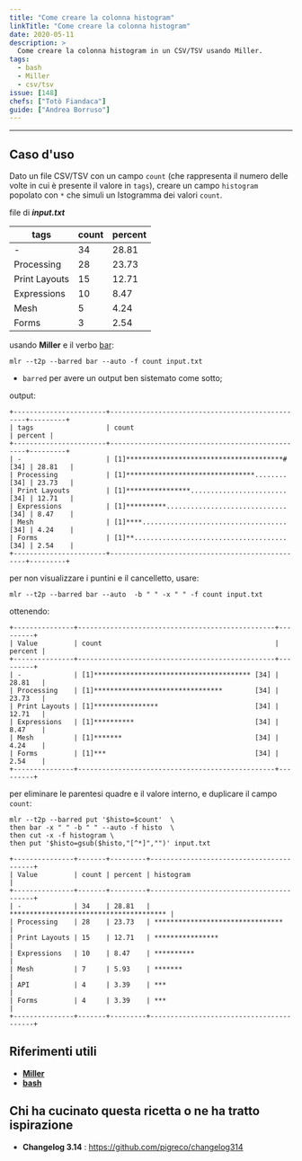 ```yaml
---
title: "Come creare la colonna histogram"
linkTitle: "Come creare la colonna histogram"
date: 2020-05-11
description: >
  Come creare la colonna histogram in un CSV/TSV usando Miller.
tags:
  - bash
  - Miller
  - csv/tsv
issue: [148]
chefs: ["Totò Fiandaca"]
guide: ["Andrea Borruso"]
---
```


---

## Caso d'uso

Dato un file CSV/TSV con un campo `count` (che rappresenta il numero delle volte in cui è presente il valore in `tags`), creare un campo `histogram` popolato con `*` che simuli un Istogramma dei valori `count`.

file di _**input.txt**_

| tags                  | count | percent |
| --------------------- | ----- | ------- |
| -                     | 34    | 28.81   |
| Processing            | 28    | 23.73   |
| Print Layouts         | 15    | 12.71   |
| Expressions           | 10    | 8.47    |
| Mesh                  | 5     | 4.24    |
| Forms                 | 3     | 2.54    |

usando **Miller** e il verbo [bar](http://johnkerl.org/miller/doc/reference-verbs.html#bar):

```
mlr --t2p --barred bar --auto -f count input.txt
```

- `barred` per avere un output ben sistemato come sotto;


output:

```
+-----------------------+-------------------------------------------------+---------+
| tags                  | count                                           | percent |
+-----------------------+-------------------------------------------------+---------+
| -                     | [1]***************************************#[34] | 28.81   |
| Processing            | [1]********************************........[34] | 23.73   |
| Print Layouts         | [1]****************........................[34] | 12.71   |
| Expressions           | [1]**********..............................[34] | 8.47    |
| Mesh                  | [1]****....................................[34] | 4.24    |
| Forms                 | [1]**......................................[34] | 2.54    |
+-----------------------+-------------------------------------------------+---------+
```

per non visualizzare i puntini e il cancelletto, usare:

```
mlr --t2p --barred bar --auto  -b " " -x " " -f count input.txt
```

ottenendo:

```
+---------------+-------------------------------------------------+---------+
| Value         | count                                           | percent |
+---------------+-------------------------------------------------+---------+
| -             | [1]*************************************** [34] | 28.81   |
| Processing    | [1]********************************        [34] | 23.73   |
| Print Layouts | [1]****************                        [34] | 12.71   |
| Expressions   | [1]**********                              [34] | 8.47    |
| Mesh          | [1]*******                                 [34] | 4.24    |
| Forms         | [1]***                                     [34] | 2.54    |
+---------------+-------------------------------------------------+---------+
```

per eliminare le parentesi quadre e il valore interno, e duplicare il campo `count`:

```
mlr --t2p --barred put '$histo=$count'  \
then bar -x " " -b " " --auto -f histo  \
then cut -x -f histogram \
then put '$histo=gsub($histo,"[^*]","")' input.txt
```

```
+---------------+-------+---------+-----------------------------------------+
| Value         | count | percent | histogram                               |
+---------------+-------+---------+-----------------------------------------+
| -             | 34    | 28.81   | *************************************** |
| Processing    | 28    | 23.73   | ********************************        |
| Print Layouts | 15    | 12.71   | ****************                        |
| Expressions   | 10    | 8.47    | **********                              |
| Mesh          | 7     | 5.93    | *******                                 |
| API           | 4     | 3.39    | ***                                     |
| Forms         | 4     | 3.39    | ***                                     |
+---------------+-------+---------+-----------------------------------------+
```

## Riferimenti utili

- [**Miller**](http://johnkerl.org/miller/doc/reference.html)
- [**bash**](https://it.wikipedia.org/wiki/Bash)

## Chi ha cucinato questa ricetta o ne ha tratto ispirazione

- **Changelog 3.14** : <https://github.com/pigreco/changelog314>
